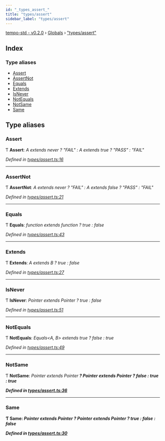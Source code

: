 ```yaml
---
id: "_types_assert_"
title: "types/assert"
sidebar_label: "types/assert"
---
```


[tempo-std - v0.2.0](../index.md) › [Globals](../globals.md) › ["types/assert"](_types_assert_.md)

## Index

### Type aliases

* [Assert](_types_assert_.md#assert)
* [AssertNot](_types_assert_.md#assertnot)
* [Equals](_types_assert_.md#equals)
* [Extends](_types_assert_.md#extends)
* [IsNever](_types_assert_.md#isnever)
* [NotEquals](_types_assert_.md#notequals)
* [NotSame](_types_assert_.md#notsame)
* [Same](_types_assert_.md#same)

## Type aliases

###  Assert

Ƭ **Assert**: *A extends never ? "FAIL" : A extends true ? "PASS" : "FAIL"*

*Defined in [types/assert.ts:16](https://github.com/fponticelli/tempo/blob/master/std/src/types/assert.ts#L16)*

___

###  AssertNot

Ƭ **AssertNot**: *A extends never ? "FAIL" : A extends false ? "PASS" : "FAIL"*

*Defined in [types/assert.ts:21](https://github.com/fponticelli/tempo/blob/master/std/src/types/assert.ts#L21)*

___

###  Equals

Ƭ **Equals**: *function extends function ? true : false*

*Defined in [types/assert.ts:43](https://github.com/fponticelli/tempo/blob/master/std/src/types/assert.ts#L43)*

___

###  Extends

Ƭ **Extends**: *A extends B ? true : false*

*Defined in [types/assert.ts:27](https://github.com/fponticelli/tempo/blob/master/std/src/types/assert.ts#L27)*

___

###  IsNever

Ƭ **IsNever**: *Pointer<T> extends Pointer<never> ? true : false*

*Defined in [types/assert.ts:51](https://github.com/fponticelli/tempo/blob/master/std/src/types/assert.ts#L51)*

___

###  NotEquals

Ƭ **NotEquals**: *Equals<A, B> extends true ? false : true*

*Defined in [types/assert.ts:49](https://github.com/fponticelli/tempo/blob/master/std/src/types/assert.ts#L49)*

___

###  NotSame

Ƭ **NotSame**: *Pointer<A> extends Pointer<B> ? Pointer<B> extends Pointer<A> ? false : true : true*

*Defined in [types/assert.ts:36](https://github.com/fponticelli/tempo/blob/master/std/src/types/assert.ts#L36)*

___

###  Same

Ƭ **Same**: *Pointer<A> extends Pointer<B> ? Pointer<B> extends Pointer<A> ? true : false : false*

*Defined in [types/assert.ts:30](https://github.com/fponticelli/tempo/blob/master/std/src/types/assert.ts#L30)*
